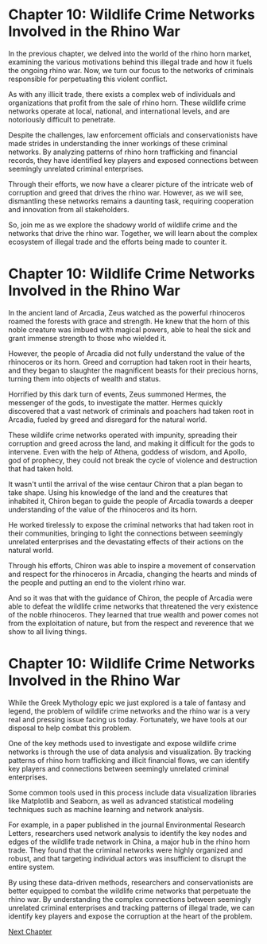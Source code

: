 # Chapter 10: Wildlife Crime Networks Involved in the Rhino War

In the previous chapter, we delved into the world of the rhino horn market, examining the various motivations behind this illegal trade and how it fuels the ongoing rhino war. Now, we turn our focus to the networks of criminals responsible for perpetuating this violent conflict.

As with any illicit trade, there exists a complex web of individuals and organizations that profit from the sale of rhino horn. These wildlife crime networks operate at local, national, and international levels, and are notoriously difficult to penetrate.

Despite the challenges, law enforcement officials and conservationists have made strides in understanding the inner workings of these criminal networks. By analyzing patterns of rhino horn trafficking and financial records, they have identified key players and exposed connections between seemingly unrelated criminal enterprises.

Through their efforts, we now have a clearer picture of the intricate web of corruption and greed that drives the rhino war. However, as we will see, dismantling these networks remains a daunting task, requiring cooperation and innovation from all stakeholders.

So, join me as we explore the shadowy world of wildlife crime and the networks that drive the rhino war. Together, we will learn about the complex ecosystem of illegal trade and the efforts being made to counter it.
# Chapter 10: Wildlife Crime Networks Involved in the Rhino War

In the ancient land of Arcadia, Zeus watched as the powerful rhinoceros roamed the forests with grace and strength. He knew that the horn of this noble creature was imbued with magical powers, able to heal the sick and grant immense strength to those who wielded it.

However, the people of Arcadia did not fully understand the value of the rhinoceros or its horn. Greed and corruption had taken root in their hearts, and they began to slaughter the magnificent beasts for their precious horns, turning them into objects of wealth and status.

Horrified by this dark turn of events, Zeus summoned Hermes, the messenger of the gods, to investigate the matter. Hermes quickly discovered that a vast network of criminals and poachers had taken root in Arcadia, fueled by greed and disregard for the natural world.

These wildlife crime networks operated with impunity, spreading their corruption and greed across the land, and making it difficult for the gods to intervene. Even with the help of Athena, goddess of wisdom, and Apollo, god of prophecy, they could not break the cycle of violence and destruction that had taken hold.

It wasn't until the arrival of the wise centaur Chiron that a plan began to take shape. Using his knowledge of the land and the creatures that inhabited it, Chiron began to guide the people of Arcadia towards a deeper understanding of the value of the rhinoceros and its horn.

He worked tirelessly to expose the criminal networks that had taken root in their communities, bringing to light the connections between seemingly unrelated enterprises and the devastating effects of their actions on the natural world.

Through his efforts, Chiron was able to inspire a movement of conservation and respect for the rhinoceros in Arcadia, changing the hearts and minds of the people and putting an end to the violent rhino war.

And so it was that with the guidance of Chiron, the people of Arcadia were able to defeat the wildlife crime networks that threatened the very existence of the noble rhinoceros. They learned that true wealth and power comes not from the exploitation of nature, but from the respect and reverence that we show to all living things.
# Chapter 10: Wildlife Crime Networks Involved in the Rhino War

While the Greek Mythology epic we just explored is a tale of fantasy and legend, the problem of wildlife crime networks and the rhino war is a very real and pressing issue facing us today. Fortunately, we have tools at our disposal to help combat this problem.

One of the key methods used to investigate and expose wildlife crime networks is through the use of data analysis and visualization. By tracking patterns of rhino horn trafficking and illicit financial flows, we can identify key players and connections between seemingly unrelated criminal enterprises.

Some common tools used in this process include data visualization libraries like Matplotlib and Seaborn, as well as advanced statistical modeling techniques such as machine learning and network analysis.

For example, in a paper published in the journal Environmental Research Letters, researchers used network analysis to identify the key nodes and edges of the wildlife trade network in China, a major hub in the rhino horn trade. They found that the criminal networks were highly organized and robust, and that targeting individual actors was insufficient to disrupt the entire system.

By using these data-driven methods, researchers and conservationists are better equipped to combat the wildlife crime networks that perpetuate the rhino war. By understanding the complex connections between seemingly unrelated criminal enterprises and tracking patterns of illegal trade, we can identify key players and expose the corruption at the heart of the problem.


[Next Chapter](11_Chapter11.md)